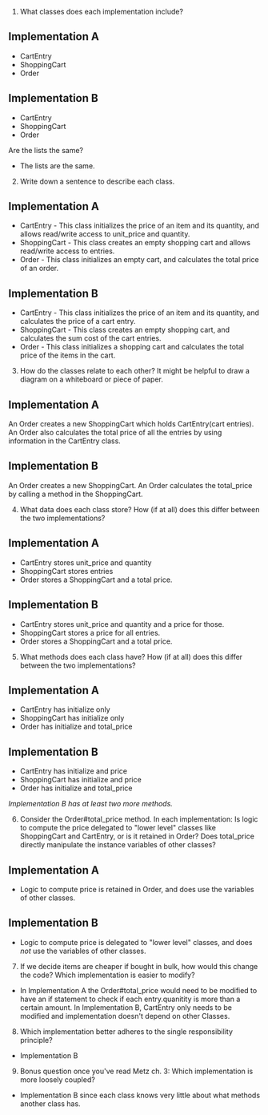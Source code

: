1. What classes does each implementation include?
## Implementation A
- CartEntry
- ShoppingCart
- Order

## Implementation B
- CartEntry
- ShoppingCart
- Order

Are the lists the same?
- The lists are the same.

2. Write down a sentence to describe each class.
## Implementation A
- CartEntry - This class initializes the price of an item and its quantity, and allows read/write access to unit_price and quantity.
- ShoppingCart - This class creates an empty shopping cart and allows read/write access to entries.
- Order - This class initializes an empty cart, and calculates the total price of an order.

## Implementation B
- CartEntry - This class initializes the price of an item and its quantity, and calculates the price of a cart entry.
- ShoppingCart - This class creates an empty shopping cart, and calculates the sum cost of the cart entries.
- Order - This class initializes a shopping cart and calculates the total price of the items in the cart.

3. How do the classes relate to each other? It might be helpful to draw a diagram on a whiteboard or piece of paper.

## Implementation A
An Order creates a new ShoppingCart which holds CartEntry(cart entries). An Order also calculates the total price of all the entries by using information in the CartEntry class.

## Implementation B
An Order creates a new ShoppingCart. An Order calculates the total_price by calling a method in the ShoppingCart.

4. What data does each class store? How (if at all) does this differ between the two implementations?
## Implementation A
- CartEntry stores unit_price and quantity
- ShoppingCart stores entries
- Order stores a ShoppingCart and a total price.

## Implementation B
- CartEntry stores unit_price and quantity and a price for those.
- ShoppingCart stores a price for all entries.
- Order stores a ShoppingCart and a total price.

5. What methods does each class have? How (if at all) does this differ between the two implementations?
## Implementation A
- CartEntry has initialize only
- ShoppingCart has initialize only
- Order has initialize and total_price

## Implementation B
- CartEntry has initialize and price
- ShoppingCart has initialize and price
- Order has initialize and total_price

*Implementation B has at least two more methods.*

6. Consider the Order#total_price method. In each implementation:
Is logic to compute the price delegated to "lower level" classes like ShoppingCart and CartEntry, or is it retained in Order?
Does total_price directly manipulate the instance variables of other classes?

## Implementation A
- Logic to compute price is retained in Order, and does use the variables of other classes.

## Implementation B
- Logic to compute price is delegated to "lower level" classes, and does _not_ use the variables of other classes.

7. If we decide items are cheaper if bought in bulk, how would this change the code? Which implementation is easier to modify?
- In Implementation A the Order#total_price would need to be modified to have an if statement to check if each entry.quanitity is more than a certain amount. In Implementation B, CartEntry only needs to be modified and implementation doesn't depend on other Classes.

8. Which implementation better adheres to the single responsibility principle?
- Implementation B

9. Bonus question once you've read Metz ch. 3: Which implementation is more loosely coupled?
- Implementation B since each class knows very little about what methods another class has.
